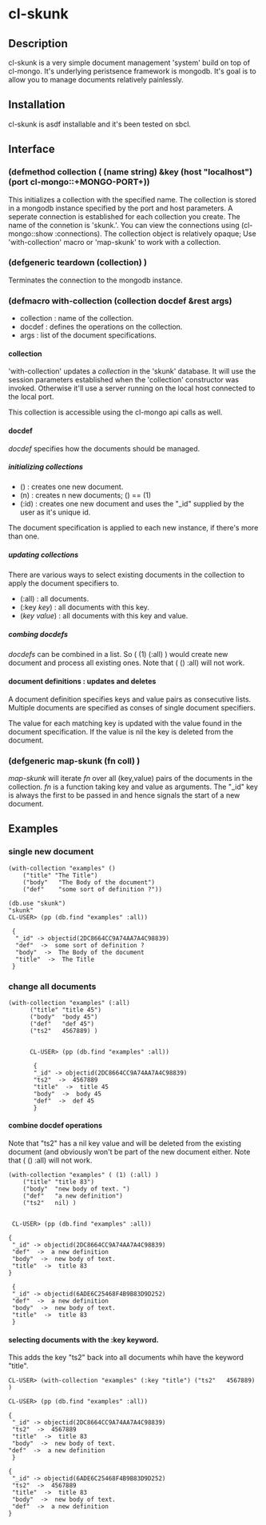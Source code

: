 # cl-skunk

## Description

cl-skunk is a very simple document management 'system' build on top of cl-mongo.
It's underlying peristsence framework is mongodb.
It's goal is to allow you to manage documents relatively painlessly.


## Installation

cl-skunk is asdf installable and it's been tested on sbcl.


## Interface

### (defmethod  collection ( (name string) &key (host "localhost") (port cl-mongo::+MONGO-PORT+))

This initializes a collection with the specified name.
The collection is stored in a mongodb instance specified by the port and host parameters. 
A seperate connection is established for each collection you create. The name of the connetion
is 'skunk.<name>'. You can view the connections using (cl-mongo::show :connections).
The collection object is relatively opaque; Use 'with-collection' macro or 'map-skunk' 
to work with a collection.

### (defgeneric teardown (collection) )

Terminates the connection to the mongodb instance.

### (defmacro with-collection (collection docdef &rest args)

* collection : name of the collection.
* docdef     : defines the operations on the collection.
* args       : list of the document specifications.

#### collection

'with-collection' updates a *collection* in the 'skunk' database. It will use the session parameters 
established when the 'collection' constructor was invoked. Otherwise it'll use a server running on 
the local host connected to the local port. 
    
This collection is accessible using the cl-mongo api calls as well.

    

#### docdef 

*docdef* specifies how the documents should be managed.

##### initializing collections

* ()    : creates one new document.
* (n)   : creates n new documents; () == (1)
* (:id) : creates one new document and uses the "_id" supplied by the user as it's unique id.

The document specification is applied to each new instance, if there's more than one.
 
##### updating collections

There are various ways to select existing documents in the collection to apply the document specifiers to.

* (:all)          : all documents.
* (:key *key*)    : all documents with this key.
* (*key* *value*) : all documents with this key and value.

##### combing docdefs

*docdefs* can be combined in a list. So ( (1) (:all) ) would create  new document and process 
all existing ones. Note that ( () :all) will not work.

#### document definitions : updates and deletes

A document definition specifies keys and value pairs as consecutive lists.
Multiple documents are specified as conses of single document specifiers.

The value for each matching key is updated with the value found in the document specification.
If the value is nil the key is deleted from the document.

### (defgeneric map-skunk (fn coll) )

*map-skunk* will iterate _fn_ over all (key,value) pairs of the documents in the collection. _fn_ is 
a function taking key and value as arguments. The "_id" key is always the first to be passed in and 
hence signals the start of a new document. 
 
## Examples


### single new document

    (with-collection "examples" () 
        ("title" "The Title")
        ("body"   "The Body of the document") 
        ("def"    "some sort of definition ?"))

    (db.use "skunk")
    "skunk"
    CL-USER> (pp (db.find "examples" :all))

     {
      "_id" -> objectid(2DC8664CC9A74AA7A4C98839)
      "def"  ->  some sort of definition ?
      "body"  ->  The Body of the document
      "title"  ->  The Title
     }
 
### change all documents 
    (with-collection "examples" (:all) 
          ("title" "title 45")
          ("body"  "body 45") 
          ("def"   "def 45")
          ("ts2"   4567889) )


          CL-USER> (pp (db.find "examples" :all))

           {
           "_id" -> objectid(2DC8664CC9A74AA7A4C98839)
           "ts2"  ->  4567889
           "title"  ->  title 45
           "body"  ->  body 45
           "def"  ->  def 45
           }


#### combine docdef operations 

Note that "ts2" has a nil key value and will be deleted from the existing document (and obviously won't
be part of the new document either. Note that ( () :all) will not work.

    (with-collection "examples" ( (1) (:all) )
        ("title" "title 83")
        ("body"  "new body of text. ") 
        ("def"   "a new definition")
        ("ts2"   nil) )


     CL-USER> (pp (db.find "examples" :all))

    {
     "_id" -> objectid(2DC8664CC9A74AA7A4C98839)
     "def"  ->  a new definition
     "body"  ->  new body of text. 
     "title"  ->  title 83
    }

     {
     "_id" -> objectid(6ADE6C25468F4B9B83D9D252)
     "def"  ->  a new definition
     "body"  ->  new body of text. 
     "title"  ->  title 83
     }

#### selecting documents with the :key keyword.

This adds the key "ts2" back into all documents whih have the keyword "title".

    CL-USER> (with-collection "examples" (:key "title") ("ts2"   4567889) )

    CL-USER> (pp (db.find "examples" :all))

    {
     "_id" -> objectid(2DC8664CC9A74AA7A4C98839)
     "ts2"  ->  4567889
     "title"  ->  title 83
     "body"  ->  new body of text. 
    "def"  ->  a new definition
     }

    {
     "_id" -> objectid(6ADE6C25468F4B9B83D9D252)
     "ts2"  ->  4567889
     "title"  ->  title 83
     "body"  ->  new body of text. 
     "def"  ->  a new definition
    }

